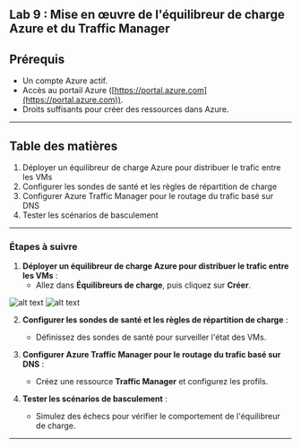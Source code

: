 
## Lab 9 : Mise en œuvre de l'équilibreur de charge Azure et du Traffic Manager

## Prérequis

- Un compte Azure actif.
- Accès au portail Azure ([https://portal.azure.com](https://portal.azure.com)).
- Droits suffisants pour créer des ressources dans Azure.

---

## Table des matières

1. Déployer un équilibreur de charge Azure pour distribuer le trafic entre les VMs
2. Configurer les sondes de santé et les règles de répartition de charge
3. Configurer Azure Traffic Manager pour le routage du trafic basé sur DNS
4. Tester les scénarios de basculement

---


### Étapes à suivre

1. **Déployer un équilibreur de charge Azure pour distribuer le trafic entre les VMs** :
   - Allez dans **Équilibreurs de charge**, puis cliquez sur **Créer**.

![alt text](<création de l'equilibrage de ccharge.png>)
![alt text](<création de l'equilibrage de pools.png>)

2. **Configurer les sondes de santé et les règles de répartition de charge** :
   - Définissez des sondes de santé pour surveiller l'état des VMs.



3. **Configurer Azure Traffic Manager pour le routage du trafic basé sur DNS** :
   - Créez une ressource **Traffic Manager** et configurez les profils.



4. **Tester les scénarios de basculement** :
   - Simulez des échecs pour vérifier le comportement de l'équilibreur de charge.

  

---